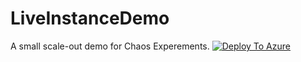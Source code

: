 # LiveInstanceDemo
A small scale-out demo for Chaos Experements.
[![Deploy To Azure](https://aka.ms/deploytoazurebutton)](https://portal.azure.com/#create/Microsoft.Template/uri/https%3A%2F%2Fgithub.com%2FScottHolden%2FLiveInstanceDemo%2Freleases%2Fdownload%2FLiveInstanceDemo%2FVMSS-Chaos.json)